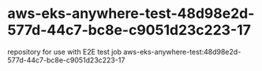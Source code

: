 # aws-eks-anywhere-test-48d98e2d-577d-44c7-bc8e-c9051d23c223-17
repository for use with E2E test job aws-eks-anywhere-test:48d98e2d-577d-44c7-bc8e-c9051d23c223-17
